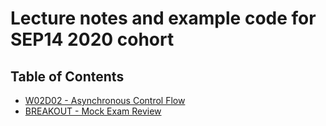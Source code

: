 # Lecture notes and example code for SEP14 2020 cohort

## Table of Contents

* [W02D02 - Asynchronous Control Flow](https://github.com/andydlindsay/sep14-2020/tree/master/w02d02)
* [BREAKOUT - Mock Exam Review](https://github.com/andydlindsay/sep14-2020/tree/master/breakout-mock-exam-review)
